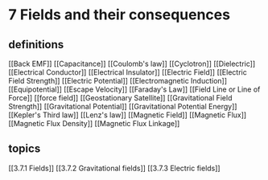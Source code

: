# 7 Fields and their consequences

## definitions
[[Back EMF]]
[[Capacitance]]
[[Coulomb's law]]
[[Cyclotron]]
[[Dielectric]]
[[Electrical Conductor]]
[[Electrical Insulator]]
[[Electric Field]]
[[Electric Field Strength]]
[[Electric Potential]]
[[Electromagnetic Induction]]
[[Equipotential]]
[[Escape Velocity]]
[[Faraday's Law]]
[[Field Line or Line of Force]]
[[force field]]
[[Geostationary Satellite]]
[[Gravitational Field Strength]]
[[Gravitational Potential]]
[[Gravitational Potential Energy]]
[[Kepler's Third law]]
[[Lenz's law]]
[[Magnetic Field]]
[[Magnetic Flux]]
[[Magnetic Flux Density]]
[[Magnetic Flux Linkage]]

## topics
[[3.7.1 Fields]]
[[3.7.2 Gravitational fields]]
[[3.7.3 Electric fields]]